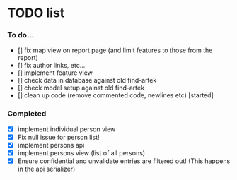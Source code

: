 # TODO list

### To do...
- [] fix map view on report page (and limit features to those from the report)
- [] fix author links, etc...
- [] implement feature view
- [] check data in database against old find-artek
- [] check model setup against old find-artek
- [] clean up code (remove commented code, newlines etc) [started]


### Completed
- [x] implement individual person view
- [x] Fix null issue for person list!
- [x] implement persons api
- [x] implement persons view (list of all persons)
- [x] Ensure confidential and unvalidate entries are filtered out! (This happens in the api serializer)